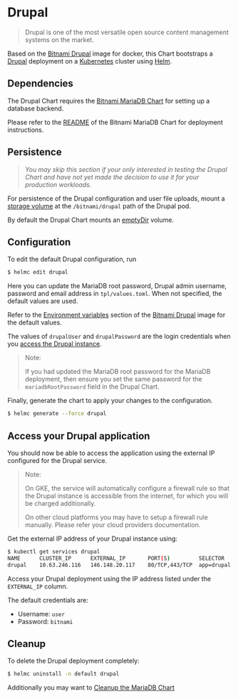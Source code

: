 # Drupal

> Drupal is one of the most versatile open source content management systems on the market.

Based on the [Bitnami Drupal](https://github.com/bitnami/bitnami-docker-drupal) image for docker, this Chart bootstraps a [Drupal](https://drupal.org/) deployment on a [Kubernetes](https://kubernetes.io) cluster using [Helm](https://helm.sh).

## Dependencies

The Drupal Chart requires the [Bitnami MariaDB Chart](https://github.com/bitnami/charts/tree/master/mariadb) for setting up a database backend.

Please refer to the [README](https://github.com/bitnami/charts/tree/master/mariadb) of the Bitnami MariaDB Chart for deployment instructions.

## Persistence

> *You may skip this section if your only interested in testing the Drupal Chart and have not yet made the decision to use it for your production workloads.*

For persistence of the Drupal configuration and user file uploads, mount a [storage volume](http://kubernetes.io/v1.0/docs/user-guide/volumes.html) at the `/bitnami/drupal` path of the Drupal pod.

By default the Drupal Chart mounts an [emptyDir](http://kubernetes.io/docs/user-guide/volumes/#emptydir) volume.

## Configuration

To edit the default Drupal configuration, run

```bash
$ helmc edit drupal
```

Here you can update the MariaDB root password, Drupal admin username, password and email address in `tpl/values.toml`. When not specified, the default values are used.

Refer to the [Environment variables](https://github.com/bitnami/bitnami-docker-drupal/#environment-variables) section of the [Bitnami Drupal](https://github.com/bitnami/bitnami-docker-drupal) image for the default values.

The values of `drupalUser` and `drupalPassword` are the login credentials when you [access the Drupal instance](#access-your-drupal-application).

> Note:
>
> If you had updated the MariaDB root password for the MariaDB deployment, then ensure you set the same password for the `mariadbRootPassword` field in the Drupal Chart.

Finally, generate the chart to apply your changes to the configuration.

```bash
$ helmc generate --force drupal
```

## Access your Drupal application

You should now be able to access the application using the external IP configured for the Drupal service.

> Note:
>
> On GKE, the service will automatically configure a firewall rule so that the Drupal instance is accessible from the internet, for which you will be charged additionally.
>
> On other cloud platforms you may have to setup a firewall rule manually. Please refer your cloud providers documentation.

Get the external IP address of your Drupal instance using:

```bash
$ kubectl get services drupal
NAME      CLUSTER_IP      EXTERNAL_IP       PORT(S)         SELECTOR      AGE
drupal    10.63.246.116   146.148.20.117    80/TCP,443/TCP  app=drupal    15m
```

Access your Drupal deployment using the IP address listed under the `EXTERNAL_IP` column.

The default credentials are:

 - Username: `user`
 - Password: `bitnami`

## Cleanup

To delete the Drupal deployment completely:

```bash
$ helmc uninstall -n default drupal
```

Additionally you may want to [Cleanup the MariaDB Chart](https://github.com/bitnami/charts/tree/master/mariadb#cleanup)
